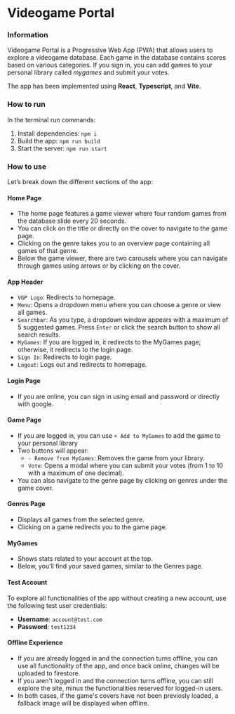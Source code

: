 # Videogame Portal

### Information
Videogame Portal is a Progressive Web App (PWA) that allows users to explore a videogame database. Each game in the database contains scores based on various categories. If you sign in, you can add games to your personal library called *mygames* and submit your votes.

The app has been implemented using **React**, **Typescript**, and **Vite**.

### How to run
In the terminal run commands:
1. Install dependencies: `npm i`
2. Build the app: `npm run build`
3. Start the server: `npm run start`

### How to use
Let’s break down the different sections of the app:

#### Home Page
- The home page features a game viewer where four random games from the database slide every 20 seconds.
- You can click on the title or directly on the cover to navigate to the game page.
- Clicking on the genre takes you to an overview page containing all games of that genre.
- Below the game viewer, there are two carousels where you can navigate through games using arrows or by clicking on the cover.

#### App Header
- `VGP Logo`: Redirects to homepage.
- `Menu`: Opens a dropdown menu where you can choose a genre or view all games.
- `Searchbar`:  As you type, a dropdown window appears with a maximum of 5 suggested games. Press `Enter` or click the search button to show all search results.
- `MyGames`: If you are logged in, it redirects to the MyGames page; otherwise, it redirects to the login page.
- `Sign In`: Redirects to login page.
- `Logout`: Logs out and redirects to homepage.

#### Login Page
- If you are online, you can sign in using email and password or directly with google.

#### Game Page
- If you are logged in, you can use `+ Add to MyGames` to add the game to your personal library
- Two buttons will appear:
  - `- Remove from MyGames`: Removes the game from your library.
  - `Vote`: Opens a modal where you can submit your votes (from 1 to 10 with a maximum of one decimal).
- You can also navigate to the genre page by clicking on genres under the game cover.

#### Genres Page
- Displays all games from the selected genre.
- Clicking on a game redirects you to the game page.

#### MyGames
- Shows stats related to your account at the top.
- Below, you’ll find your saved games, similar to the Genres page.

#### Test Account
To explore all functionalities of the app without creating a new account, use the following test user credentials:
- **Username**: `account@test.com`
- **Password**: `test1234`

#### Offline Experience
- If you are already logged in and the connection turns offline, you can use all functionality of the app, and once back online, changes will be uploaded to firestore.
- If you aren't logged in and the connection turns offline, you can still explore the site, minus the functionalities reserved for logged-in users.
- In both cases, if the game's covers have not been previosly loaded, a fallback image will be displayed when offline.